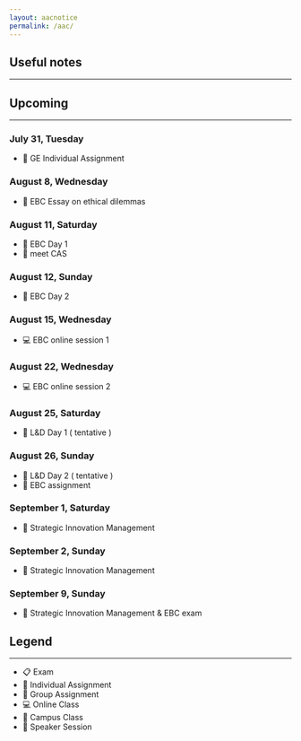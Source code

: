 ```yaml
---
layout: aacnotice
permalink: /aac/
---
```


## Useful notes

----

## Upcoming

----
### July 31, Tuesday
* :bust_in_silhouette: GE Individual Assignment

### August 8, Wednesday
* :bust_in_silhouette: EBC Essay on ethical dilemmas

### August 11, Saturday
* :school: EBC Day 1
* :microphone: meet CAS

### August 12, Sunday
* :school: EBC Day 2

### August 15, Wednesday
* :computer: EBC online session 1

### August 22, Wednesday
* :computer: EBC online session 2

### August 25, Saturday
* :microphone: L&D Day 1 ( tentative )

### August 26, Sunday
* :microphone: L&D Day 2 ( tentative )
* :busts_in_silhouette: EBC assignment

### September 1, Saturday
* :school: Strategic Innovation Management

### September 2, Sunday
* :school: Strategic Innovation Management

### September 9, Sunday
* :school: Strategic Innovation Management & EBC exam

## Legend

----
* :clipboard: Exam
* :bust_in_silhouette: Individual Assignment
* :busts_in_silhouette: Group Assignment
* :computer: Online Class
* :school: Campus Class
* :microphone: Speaker Session
